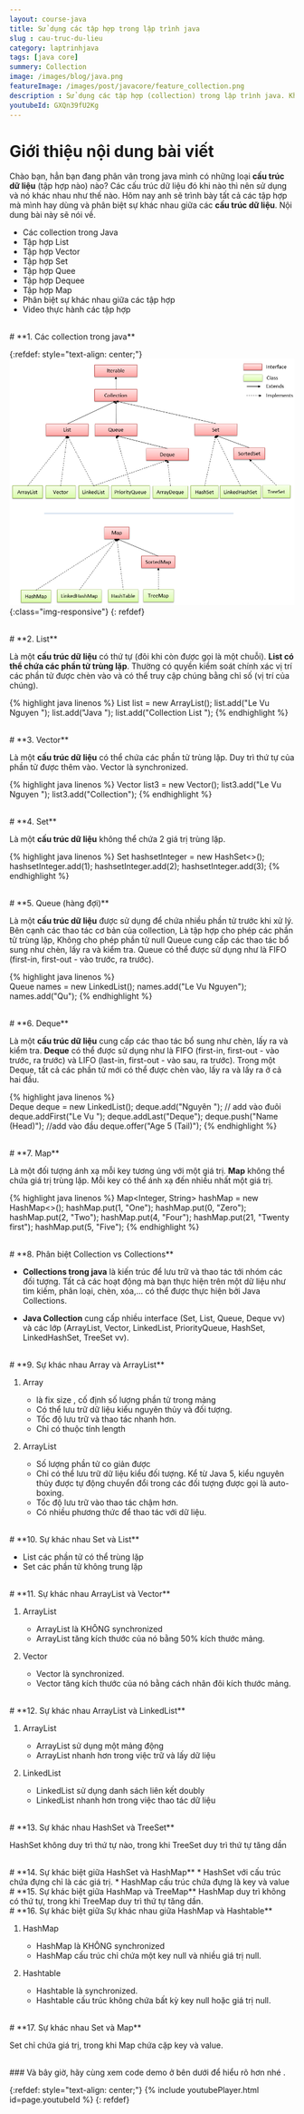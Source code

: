 ```yaml
---
layout: course-java
title: Sử dụng các tập hợp trong lập trình java
slug : cau-truc-du-lieu
category: laptrinhjava
tags: [java core]
summery: Collection
image: /images/blog/java.png
featureImage: /images/post/javacore/feature_collection.png
description : Sử dụng các tập hợp (collection) trong lập trình java. Khái niệm collection trong học lập trình java. Sử dụng và hiểu các tập hợp như List , Vector , Set , Queue, Dequee, Map. Phân biệt khi nào dùng tập hợp nào là phù hợp trong java cơ bản.
youtubeId: GXQn39fU2Kg
---
```


# **Giới thiệu nội dung bài viết**

Chào bạn, hẳn bạn đang phân vân trong java mình có những loại <b>cấu trúc dữ liệu</b>  (tập hợp nào) nào? Các cấu trúc dữ liệu đó khi nào thì nên sử dụng và nó khác nhau như thế nào.
Hôm nay anh sẽ trình bày tất cả các tập hợp mà mình hay dùng và phân biệt sự khác nhau giữa các <b>cấu trúc dữ liệu</b>. Nội dung bài này sẽ nói về.

- Các collection trong Java
- Tập hợp List
- Tập hợp Vector
- Tập hợp Set
- Tập hợp Quee
- Tập hợp Dequee
- Tập hợp Map
- Phân biệt sự khác nhau giữa các tập hợp
- Video thực hành các tập hợp

<br>
# **1. Các collection trong java**

{:refdef: style="text-align: center;"}
![Cấu trúc dự án](/images/post/collection/collection.png){:class="img-responsive"}
{: refdef}

<br>
# **2. List**

Là một <b>cấu trúc dữ liệu</b> có thứ tự (đôi khi còn được gọi là một chuỗi).
<b>List có thể chứa các phần tử trùng lặp</b>. Thường có quyền kiểm soát chính xác vị trí các phần tử được chèn vào và có thể truy cập chúng bằng chỉ số (vị trí của chúng).

{% highlight java linenos %}
List<String> list = new ArrayList<String>();
list.add("Le Vu Nguyen ");
list.add("Java ");
list.add("Collection List ");
{% endhighlight %}

<br>
# **3. Vector**

Là một <b>cấu trúc dữ liệu</b> có thể chứa các phần tử trùng lặp. Duy trì thứ tự của phần tử được thêm vào. Vector là synchronized.

{% highlight java linenos %}
Vector<String> list3 = new Vector<String>();
        list3.add("Le Vu Nguyen ");
        list3.add("Collection");
{% endhighlight %}

<br>
# **4. Set**

Là một <b>cấu trúc dữ liệu</b> không thể chứa 2 giá trị trùng lặp.

{% highlight java linenos %}
 Set<Integer> hashsetInteger = new HashSet<>();
    hashsetInteger.add(1);
    hashsetInteger.add(2);
    hashsetInteger.add(3);
{% endhighlight %}    

<br>
# **5. Queue (hàng đợi)**

Là một <b>cấu trúc dữ liệu</b> được sử dụng để chứa nhiều phần tử trước khi xử lý. Bên cạnh các thao tác cơ bản của collection, Là tập hợp cho phép các phần tử trùng lặp, Không cho phép phần tử null
Queue cung cấp các thao tác bổ sung như chèn, lấy ra và kiểm tra. Queue có thể được sử dụng như là FIFO (first-in, first-out - vào trước, ra trước).

{% highlight java linenos %}   
    Queue<String> names = new LinkedList<String>();
    names.add("Le Vu Nguyen");
    names.add("Qu");
{% endhighlight %}  

<br>
# **6. Deque**

Là một <b>cấu trúc dữ liệu</b> cung cấp các thao tác bổ sung như chèn, lấy ra và kiểm tra. <b>Deque</b> có thể được sử dụng như là FIFO (first-in, first-out - vào trước, ra trước) và LIFO (last-in, first-out - vào sau, ra trước).
Trong một Deque, tất cả các phần tử mới có thể được chèn vào, lấy ra và lấy ra ở cả hai đầu.

{% highlight java linenos %}   
    Deque<String> deque = new LinkedList<String>();
        deque.add("Nguyên "); // add vào đuôi
        deque.addFirst("Le Vu ");
        deque.addLast("Deque");
        deque.push("Name   (Head)"); //add vào đầu
        deque.offer("Age  5 (Tail)");
{% endhighlight %}

<br>
# **7. Map**

Là một đối tượng ánh xạ mỗi key tương úng với một giá trị. <b>Map</b> không thể chứa giá trị trùng lặp. Mỗi key có thể ánh xạ đến nhiều nhất một giá trị.

{% highlight java linenos %}
Map<Integer, String> hashMap = new HashMap<>();
    hashMap.put(1, "One");
    hashMap.put(0, "Zero");
    hashMap.put(2, "Two");
    hashMap.put(4, "Four");
    hashMap.put(21, "Twenty first");
    hashMap.put(5, "Five");
{% endhighlight %}

<br>
# **8. Phân biệt Collection vs Collections**

- <b>Collections trong java</b> là kiến trúc để lưu trữ và thao tác tới nhóm các đối tượng. Tất cả các hoạt động mà bạn thực hiện trên một dữ liệu như tìm kiếm, phân loại, chèn, xóa,... có thể được thực hiện bởi Java Collections.

- <b>Java Collection</b> cung cấp nhiều interface (Set, List, Queue, Deque vv) và các lớp (ArrayList, Vector, LinkedList, PriorityQueue, HashSet, LinkedHashSet, TreeSet vv).

<br>
# **9. Sự khác nhau  Array và ArrayList**

1. Array
    * là fix size , cố định số lượng phần tử trong mảng
    * Có thể lưu trữ dữ liệu kiểu nguyên thủy và đối tượng.
    * Tốc độ lưu trữ và thao tác nhanh hơn.
    * Chỉ có thuộc tính length

2. ArrayList
    * Số lượng phần tử co giản được
    * Chỉ có thể lưu trữ dữ liệu kiểu đối tượng. Kể từ Java 5, kiểu nguyên thủy được tự động chuyển đổi trong các đối tượng được gọi là auto-boxing.
    * Tốc độ lưu trữ vào thao tác chậm hơn.
    * Có nhiều phương thức để thao tác với dữ liệu.

<br>
# **10. Sự khác nhau Set và List**

* List các phần tử có thể trùng lặp
* Set các phần tử không trung lặp

<br>
# **11. Sự khác nhau  ArrayList và Vector**

1. ArrayList
    * ArrayList là KHÔNG synchronized
    * ArrayList tăng kích thước của nó bằng 50% kích thước mảng.

2. Vector
    * Vector là synchronized.
    * Vector tăng kích thước của nó bằng cách nhân đôi kích thước mảng.

<br>
# **12. Sự khác nhau ArrayList và LinkedList**

1. ArrayList
    * ArrayList sử dụng một mảng động
    * ArrayList nhanh hơn trong việc  trữ và lấy dữ liệu

2. LinkedList
    * LinkedList sử dụng danh sách liên kết doubly
    * LinkedList nhanh hơn trong việc thao tác dữ liệu

<br>
# **13. Sự khác nhau HashSet và TreeSet**

HashSet không duy trì thứ tự nào, trong khi TreeSet duy trì thứ tự tăng dần

<br>
# **14. Sự khác biệt giữa HashSet và HashMap**
  * HashSet với cấu trúc chứa đựng chỉ là các giá trị.
  * HashMap cấu trúc chứa đựng là key và value


<br>
# **15. Sự khác biệt giữa HashMap và TreeMap**
HashMap duy trì không có thứ tự, trong khi TreeMap duy trì thứ tự tăng dần.

<br>
# **16. Sự khác biệt giữa Sự khác nhau giữa HashMap và Hashtable**

1. HashMap
    * HashMap là KHÔNG synchronized
    * HashMap cấu trúc chỉ chứa một key null và nhiều giá trị null.

2. Hashtable
    * Hashtable là synchronized.
    * Hashtable cấu trúc không chứa bất kỳ key null hoặc giá trị null.

<br>
# **17. Sự khác nhau Set và Map**

Set chỉ chứa giá trị, trong khi Map chứa cặp key và value.

<br>
### Và bây giờ, hãy cùng xem code demo ở bên dưới để hiểu rõ hơn nhé .

{:refdef: style="text-align: center;"}
{% include youtubePlayer.html id=page.youtubeId %}
{: refdef}
